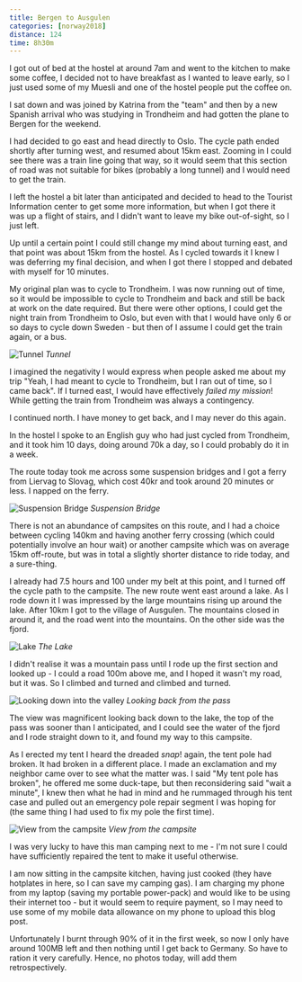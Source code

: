 ```yaml
---
title: Bergen to Ausgulen
categories: [norway2018]
distance: 124
time: 8h30m
---
```



I got out of bed at the hostel at around 7am and went to the kitchen to make
some coffee, I decided not to have breakfast as I wanted to leave early, so I
just used some of my Muesli and one of the hostel people put the coffee on.

I sat down and was joined by Katrina from the "team" and then by a new
Spanish arrival who was studying in Trondheim and had gotten the plane to
Bergen for the weekend.

I had decided to go east and head directly to Oslo. The cycle path ended
shortly after turning west, and resumed about 15km east. Zooming in I could
see there was a train line going that way, so it would seem that this section
of road was not suitable for bikes (probably a long tunnel) and I would need
to get the train.

I left the hostel a bit later than anticipated and decided to head to the
Tourist Information center to get some more information, but when I got there
it was up a flight of stairs, and I didn't want to leave my bike out-of-sight,
so I just left.

Up until a certain point I could still change my mind about turning east, and
that point was about 15km from the hostel. As I cycled towards it I knew I was
deferring my final decision, and when I got there I stopped and debated with
myself for 10 minutes.

My original plan was to cycle to Trondheim. I was now running out of time, so
it would be impossible to cycle to Trondheim and back and still be back at
work on the date required. But there were other options, I could get the night
train from Trondheim to Oslo, but even with that I would have only 6 or so
days to cycle down Sweden - but then of I assume I could get the train again,
or a bus.

![Tunnel](/images/norway/2018-07-07/IMG_20180707_180830.jpg)
*Tunnel*

I imagined the negativity I would express when people asked me about my trip
"Yeah, I had meant to cycle to Trondheim, but I ran out of time, so I came
back". If I turned east, I would have effectively *failed my mission*! While
getting the train from Trondheim was always a contingency.

I continued north. I have money to get back, and I may never do this again.

In the hostel I spoke to an English guy who had just cycled from Trondheim,
and it took him 10 days, doing around 70k a day, so I could probably do it in
a week.

The route today took me across some suspension bridges and I got a ferry from
Liervag to Slovag, which cost 40kr and took around 20 minutes or less. I
napped on the ferry.

![Suspension Bridge](/images/norway/2018-07-07/IMG_20180707_111528.jpg)
*Suspension Bridge*

There is not an abundance of campsites on this route, and I had a choice
between cycling 140km and having another ferry crossing (which could
potentially involve an hour wait) or another campsite which was on average
15km off-route, but was in total a slightly shorter distance to ride today,
and a sure-thing.

I already had 7.5 hours and 100 under my belt at this point, and I turned
off the cycle path to the campsite. The new route went east around a lake. As
I rode down it I was impressed by the large mountains rising up around the
lake. After 10km I got to the village of Ausgulen. The mountains closed in
around it, and the road went into the mountains. On the other side was the
fjord.

![Lake](/images/norway/2018-07-07/IMG_20180707_183622.jpg)
*The Lake*

I didn't realise it was a mountain pass until I rode up the first section and
looked up - I could a road 100m above me, and I hoped it wasn't my road, but
it was. So I climbed and turned and climbed and turned.

![Looking down into the valley](/images/norway/2018-07-07/IMG_20180707_193823.jpg)
*Looking back from the pass*

The view was magnificent looking back down to the lake, the top of the pass
was sooner than I anticipated, and I could see the water of the fjord and I
rode straight down to it, and found my way to this campsite.

As I erected my tent I heard the dreaded *snap*! again, the tent pole had
broken. It had broken in a different place. I made an exclamation and my
neighbor came over to see what the matter was. I said "My tent pole has
broken", he offered me some duck-tape, but then reconsidering said "wait a
minute", I knew then what he had in mind and he rummaged through his tent case
and pulled out an emergency pole repair segment I was hoping for (the same
thing I had used to fix my pole the first time).

![View from the campsite](/images/norway/2018-07-07/IMG_20180707_221118.jpg)
*View from the campsite*

I was very lucky to have this man camping next to me - I'm not sure I could
have sufficiently repaired the tent to make it useful otherwise.

I am now sitting in the campsite kitchen, having just cooked (they have
hotplates in here, so I can save my camping gas). I am charging my phone from
my laptop (saving my portable power-pack) and would like to be using their
internet too - but it would seem to require payment, so I may need to use some
of my mobile data allowance on my phone to upload this blog post.

Unfortunately I burnt through 90% of it in the first week, so now I only have
around 100MB left and then nothing until I get back to Germany. So have to
ration it very carefully. Hence, no photos today, will add them
retrospectively.
